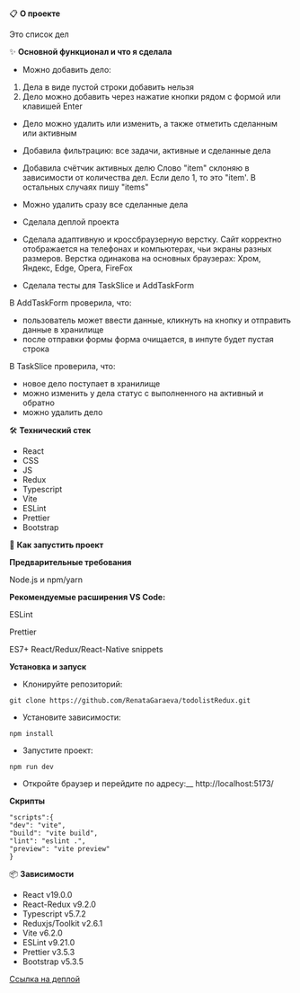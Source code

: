 📋 **О проекте**

Это список дел

✨ **Основной функционал и что я сделала**

- Можно добавить дело:

1. Дела в виде пустой строки добавить нельзя
2. Дело можно добавить через нажатие кнопки рядом с формой или клавишей Enter

- Дело можно удалить или изменить, а также отметить сделанным или активным
- Добавила фильтрацию: все задачи, активные и сделанные дела
- Добавила счётчик активных делю Слово "item" склоняю в зависимости от количества дел. Если дело 1, то это "item'. В остальных случаях пишу "items"
- Можно удалить сразу все сделанные дела
- Сделала деплой проекта
- Сделала адаптивную и кроссбраузерную верстку. Сайт корректно отображается на телефонах и компьютерах, чьи экраны разных размеров.
  Верстка одинакова на основных браузерах: Хром, Яндекс, Edge, Opera, FireFox

- Сделала тесты для TaskSlice и AddTaskForm

В AddTaskForm проверила, что:
- пользователь может ввести данные, кликнуть на кнопку и отправить данные в хранилище
- после отправки формы форма очищается, в инпуте будет пустая строка

В TaskSlice проверила, что:
- новое дело поступает в хранилище
- можно изменить у дела статус с выполненного на активный и обратно
- можно удалить дело

🛠 **Технический стек**

- React
- CSS
- JS
- Redux
- Typescript
- Vite
- ESLint
- Prettier
- Bootstrap

🚀 **Как запустить проект**

**Предварительные требования**

Node.js и npm/yarn

**Рекомендуемые расширения VS Code:**

ESLint

Prettier

ES7+ React/Redux/React-Native snippets

**Установка и запуск**

- Клонируйте репозиторий:

```
git clone https://github.com/RenataGaraeva/todolistRedux.git
```

- Установите зависимости:

```
npm install
```

- Запустите проект:

```
npm run dev
```

- Откройте браузер и перейдите по адресу:\_\_
  http://localhost:5173/

**Скрипты**

```
"scripts":{
"dev": "vite",
"build": "vite build",
"lint": "eslint .",
"preview": "vite preview"
}
```

📦 **Зависимости**

- React v19.0.0
- React-Redux v9.2.0
- Typescript v5.7.2
- Reduxjs/Toolkit v2.6.1
- Vite v6.2.0
- ESLint v9.21.0
- Prettier v3.5.3
- Bootstrap v5.3.5

[Ссылка на деплой](https://todolist-redux-seven.vercel.app/)

